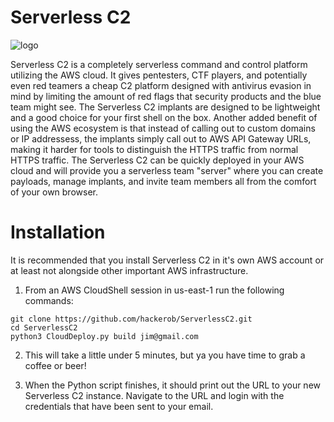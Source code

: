 # Serverless C2

![logo](https://user-images.githubusercontent.com/55325779/159477794-3385a94a-1c65-424b-906a-cdabaf039007.png)

Serverless C2 is a completely serverless command and control platform utilizing the AWS cloud. It gives pentesters, CTF players, and potentially even red teamers a cheap C2 platform designed with antivirus evasion in mind by limiting the amount of red flags that security products and the blue team might see. The Serverless C2 implants are designed to be lightweight and a good choice for your first shell on the box. Another added benefit of using the AWS ecosystem is that instead of calling out to custom domains or IP addressess, the implants simply call out to AWS API Gateway URLs, making it harder for tools to distinguish the HTTPS traffic from normal HTTPS traffic. The Serverless C2 can be quickly deployed in your AWS cloud and will provide you a serverless team "server" where you can create payloads, manage implants, and invite team members all from the comfort of your own browser.


# Installation

It is recommended that you install Serverless C2 in it's own AWS account or at least not alongside other important AWS infrastructure.

1. From an AWS CloudShell session in us-east-1 run the following commands:
```
git clone https://github.com/hackerob/ServerlessC2.git
cd ServerlessC2
python3 CloudDeploy.py build jim@gmail.com
```
2. This will take a little under 5 minutes, but ya you have time to grab a coffee or beer!

3. When the Python script finishes, it should print out the URL to your new Serverless C2 instance. Navigate to the URL and login with the credentials that have been sent to your email.
